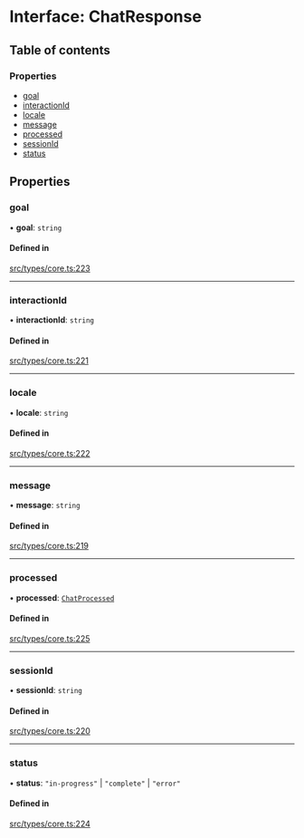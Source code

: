 # Interface: ChatResponse

## Table of contents

### Properties

- [goal](../wiki/ChatResponse#goal)
- [interactionId](../wiki/ChatResponse#interactionid)
- [locale](../wiki/ChatResponse#locale)
- [message](../wiki/ChatResponse#message)
- [processed](../wiki/ChatResponse#processed)
- [sessionId](../wiki/ChatResponse#sessionid)
- [status](../wiki/ChatResponse#status)

## Properties

### goal

• **goal**: `string`

#### Defined in

[src/types/core.ts:223](https://github.com/decisively-io/interview-sdk/blob/77d32c1ca407f93925481973bd6e1fbe32ee8c59/src/types/core.ts#L223)

___

### interactionId

• **interactionId**: `string`

#### Defined in

[src/types/core.ts:221](https://github.com/decisively-io/interview-sdk/blob/77d32c1ca407f93925481973bd6e1fbe32ee8c59/src/types/core.ts#L221)

___

### locale

• **locale**: `string`

#### Defined in

[src/types/core.ts:222](https://github.com/decisively-io/interview-sdk/blob/77d32c1ca407f93925481973bd6e1fbe32ee8c59/src/types/core.ts#L222)

___

### message

• **message**: `string`

#### Defined in

[src/types/core.ts:219](https://github.com/decisively-io/interview-sdk/blob/77d32c1ca407f93925481973bd6e1fbe32ee8c59/src/types/core.ts#L219)

___

### processed

• **processed**: [`ChatProcessed`](../wiki/ChatProcessed)

#### Defined in

[src/types/core.ts:225](https://github.com/decisively-io/interview-sdk/blob/77d32c1ca407f93925481973bd6e1fbe32ee8c59/src/types/core.ts#L225)

___

### sessionId

• **sessionId**: `string`

#### Defined in

[src/types/core.ts:220](https://github.com/decisively-io/interview-sdk/blob/77d32c1ca407f93925481973bd6e1fbe32ee8c59/src/types/core.ts#L220)

___

### status

• **status**: ``"in-progress"`` \| ``"complete"`` \| ``"error"``

#### Defined in

[src/types/core.ts:224](https://github.com/decisively-io/interview-sdk/blob/77d32c1ca407f93925481973bd6e1fbe32ee8c59/src/types/core.ts#L224)

